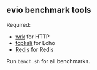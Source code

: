 ## evio benchmark tools

Required:

- [wrk](https://github.com/wg/wrk) for HTTP
- [tcpkali](https://github.com/machinezone/tcpkali) for Echo
- [Redis](http://redis.io) for Redis

Run `bench.sh` for all benchmarks.

